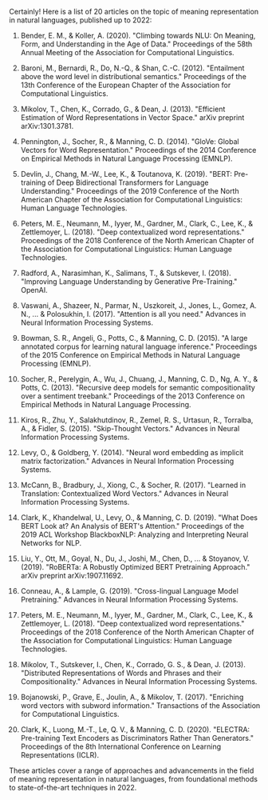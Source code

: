 Certainly! Here is a list of 20 articles on the topic of meaning representation in natural languages, published up to 2022:

1. Bender, E. M., & Koller, A. (2020). "Climbing towards NLU: On Meaning, Form, and Understanding in the Age of Data." Proceedings of the 58th Annual Meeting of the Association for Computational Linguistics.

2. Baroni, M., Bernardi, R., Do, N.-Q., & Shan, C.-C. (2012). "Entailment above the word level in distributional semantics." Proceedings of the 13th Conference of the European Chapter of the Association for Computational Linguistics.

3. Mikolov, T., Chen, K., Corrado, G., & Dean, J. (2013). "Efficient Estimation of Word Representations in Vector Space." arXiv preprint arXiv:1301.3781.

4. Pennington, J., Socher, R., & Manning, C. D. (2014). "GloVe: Global Vectors for Word Representation." Proceedings of the 2014 Conference on Empirical Methods in Natural Language Processing (EMNLP).

5. Devlin, J., Chang, M.-W., Lee, K., & Toutanova, K. (2019). "BERT: Pre-training of Deep Bidirectional Transformers for Language Understanding." Proceedings of the 2019 Conference of the North American Chapter of the Association for Computational Linguistics: Human Language Technologies.

6. Peters, M. E., Neumann, M., Iyyer, M., Gardner, M., Clark, C., Lee, K., & Zettlemoyer, L. (2018). "Deep contextualized word representations." Proceedings of the 2018 Conference of the North American Chapter of the Association for Computational Linguistics: Human Language Technologies.

7. Radford, A., Narasimhan, K., Salimans, T., & Sutskever, I. (2018). "Improving Language Understanding by Generative Pre-Training." OpenAI.

8. Vaswani, A., Shazeer, N., Parmar, N., Uszkoreit, J., Jones, L., Gomez, A. N., ... & Polosukhin, I. (2017). "Attention is all you need." Advances in Neural Information Processing Systems.

9. Bowman, S. R., Angeli, G., Potts, C., & Manning, C. D. (2015). "A large annotated corpus for learning natural language inference." Proceedings of the 2015 Conference on Empirical Methods in Natural Language Processing (EMNLP).

10. Socher, R., Perelygin, A., Wu, J., Chuang, J., Manning, C. D., Ng, A. Y., & Potts, C. (2013). "Recursive deep models for semantic compositionality over a sentiment treebank." Proceedings of the 2013 Conference on Empirical Methods in Natural Language Processing.

11. Kiros, R., Zhu, Y., Salakhutdinov, R., Zemel, R. S., Urtasun, R., Torralba, A., & Fidler, S. (2015). "Skip-Thought Vectors." Advances in Neural Information Processing Systems.

12. Levy, O., & Goldberg, Y. (2014). "Neural word embedding as implicit matrix factorization." Advances in Neural Information Processing Systems.

13. McCann, B., Bradbury, J., Xiong, C., & Socher, R. (2017). "Learned in Translation: Contextualized Word Vectors." Advances in Neural Information Processing Systems.

14. Clark, K., Khandelwal, U., Levy, O., & Manning, C. D. (2019). "What Does BERT Look at? An Analysis of BERT's Attention." Proceedings of the 2019 ACL Workshop BlackboxNLP: Analyzing and Interpreting Neural Networks for NLP.

15. Liu, Y., Ott, M., Goyal, N., Du, J., Joshi, M., Chen, D., ... & Stoyanov, V. (2019). "RoBERTa: A Robustly Optimized BERT Pretraining Approach." arXiv preprint arXiv:1907.11692.

16. Conneau, A., & Lample, G. (2019). "Cross-lingual Language Model Pretraining." Advances in Neural Information Processing Systems.

17. Peters, M. E., Neumann, M., Iyyer, M., Gardner, M., Clark, C., Lee, K., & Zettlemoyer, L. (2018). "Deep contextualized word representations." Proceedings of the 2018 Conference of the North American Chapter of the Association for Computational Linguistics: Human Language Technologies.

18. Mikolov, T., Sutskever, I., Chen, K., Corrado, G. S., & Dean, J. (2013). "Distributed Representations of Words and Phrases and their Compositionality." Advances in Neural Information Processing Systems.

19. Bojanowski, P., Grave, E., Joulin, A., & Mikolov, T. (2017). "Enriching word vectors with subword information." Transactions of the Association for Computational Linguistics.

20. Clark, K., Luong, M.-T., Le, Q. V., & Manning, C. D. (2020). "ELECTRA: Pre-training Text Encoders as Discriminators Rather Than Generators." Proceedings of the 8th International Conference on Learning Representations (ICLR).

These articles cover a range of approaches and advancements in the field of meaning representation in natural languages, from foundational methods to state-of-the-art techniques in 2022.